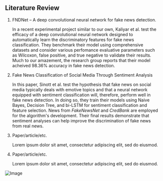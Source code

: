 ## Literature Review

1. FNDNet – A deep convolutional neural network for fake news detection.

    In a recent experimental project similar to our own, Kaliyar et al. test the efficacy of a deep convolutional neural network designed to automatically learn the discriminatory features for fake news classification. They benchmark their model using comprehensive datasets and consider various perfomance evaluative parameters such as Wilcoxon, false positive, and true negative to validate their results. Much to our amazement, the research group reports that their model acheived 98.36% accuracy in fake news detection.

2. Fake News Classification of Social Media Through Sentiment Analysis

    In this paper, Sinott et al. test the hypothesis that fake news on social media typically deals with emotive topics and that a neural network equipped with sentiment classification will, therefore, perform well in fake news detection. In doing so, they train their models using Naive Bayes, Decision Tree, and bi-LSTM for sentiment classification and feature selection. News from *FakeNewsNet* and *CredBank* are employed for the algorithm's development. Their final results demonstrate that sentiment analyses can help improve the discrimination of fake news from real news.

3. Paper/article/etc.

    Lorem ipsum dolor sit amet, consectetur adipiscing elit, sed do eiusmod.

4. Paper/article/etc.

    Lorem ipsum dolor sit amet, consectetur adipiscing elit, sed do eiusmod.


![Image](https://ichef.bbci.co.uk/images/ic/400xn/p088bnqx.jpg)
